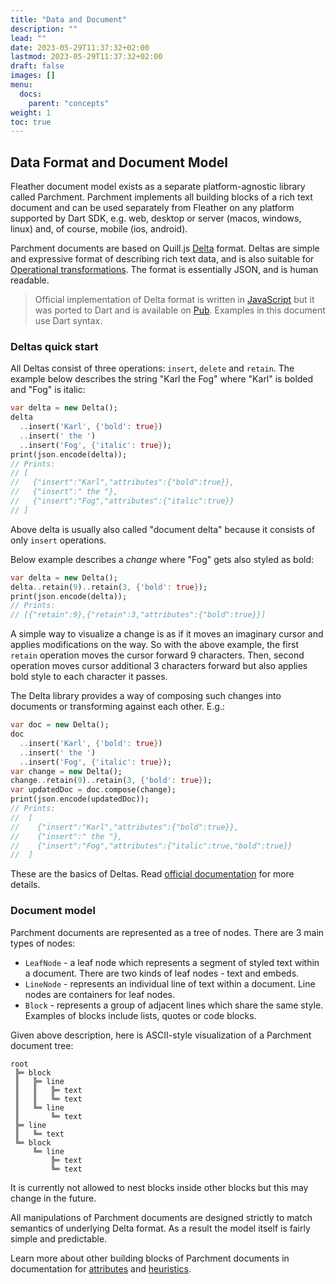 ```yaml
---
title: "Data and Document"
description: ""
lead: ""
date: 2023-05-29T11:37:32+02:00
lastmod: 2023-05-29T11:37:32+02:00
draft: false
images: []
menu:
  docs:
    parent: "concepts"
weight: 1
toc: true
---
```


## Data Format and Document Model

Fleather document model exists as a separate platform-agnostic library
called Parchment. Parchment implements all building blocks of a rich text
document and can be used separately from Fleather on any platform
supported by Dart SDK, e.g. web, desktop or server (macos, windows,
linux) and, of course, mobile (ios, android).

Parchment documents are based on Quill.js [Delta][] format. Deltas are
simple and expressive format of describing rich text data, and is also
suitable for [Operational transformations][ot]. The format is
essentially JSON, and is human readable.

> Official implementation of Delta format is written in
> [JavaScript][github-delta] but it was ported to Dart and is available
> on [Pub][pub-delta]. Examples in this document use Dart syntax.

[Delta]: https://quilljs.com/docs/delta/
[ot]: https://en.wikipedia.org/wiki/Operational_transformation
[github-delta]: https://github.com/quilljs/delta
[pub-delta]: https://pub.dev/packages/quill_delta

### Deltas quick start

All Deltas consist of three operations: `insert`, `delete` and `retain`. The
example below describes the string "Karl the Fog" where "Karl" is bolded
and "Fog" is italic:

```dart
var delta = new Delta();
delta
  ..insert('Karl', {'bold': true})
  ..insert(' the ')
  ..insert('Fog', {'italic': true});
print(json.encode(delta));
// Prints:
// [
//   {"insert":"Karl","attributes":{"bold":true}},
//   {"insert":" the "},
//   {"insert":"Fog","attributes":{"italic":true}}
// ]
```

Above delta is usually also called "document delta" because it consists
of only `insert` operations.

Below example describes a *change* where "Fog" gets also styled as bold:

```dart
var delta = new Delta();
delta..retain(9)..retain(3, {'bold': true});
print(json.encode(delta));
// Prints:
// [{"retain":9},{"retain":3,"attributes":{"bold":true}}]
```

A simple way to visualize a change is as if it moves an imaginary cursor
and applies modifications on the way. So with the above example, the
first `retain` operation moves the cursor forward 9 characters. Then,
second operation moves cursor additional 3 characters forward but also
applies bold style to each character it passes.

The Delta library provides a way of composing such changes into documents
or transforming against each other. E.g.:

```dart
var doc = new Delta();
doc
  ..insert('Karl', {'bold': true})
  ..insert(' the ')
  ..insert('Fog', {'italic': true});
var change = new Delta();
change..retain(9)..retain(3, {'bold': true});
var updatedDoc = doc.compose(change);
print(json.encode(updatedDoc));
// Prints:
//  [
//    {"insert":"Karl","attributes":{"bold":true}},
//    {"insert":" the "},
//    {"insert":"Fog","attributes":{"italic":true,"bold":true}}
//  ]
```

These are the basics of Deltas. Read [official documentation][delta-docs]
for more details.

[delta-docs]: https://quilljs.com/docs/delta/

### Document model

Parchment documents are represented as a tree of nodes. There are 3 main
types of nodes:

* `LeafNode` - a leaf node which represents a segment of styled text within a document. There are two kinds of leaf nodes - text and embeds.
* `LineNode` - represents an individual line of text within a document. Line nodes are containers for leaf nodes.
* `Block` - represents a group of adjacent lines which share the same style. Examples of blocks include lists, quotes or code blocks.

Given above description, here is ASCII-style visualization of a Parchment
document tree:

```
root
 ╠═ block
 ║   ╠═ line
 ║   ║   ╠═ text
 ║   ║   ╚═ text
 ║   ╚═ line
 ║       ╚═ text
 ╠═ line
 ║   ╚═ text
 ╚═ block
     ╚═ line
         ╠═ text
         ╚═ text
```

It is currently not allowed to nest blocks inside other blocks but this
may change in the future.

All manipulations of Parchment documents are designed strictly to match
semantics of underlying Delta format. As a result the model itself is
fairly simple and predictable.

Learn more about other building blocks of Parchment documents in
documentation for [attributes][] and [heuristics][].

[heuristics]: ../heuristics
[attributes]: ../attributes
